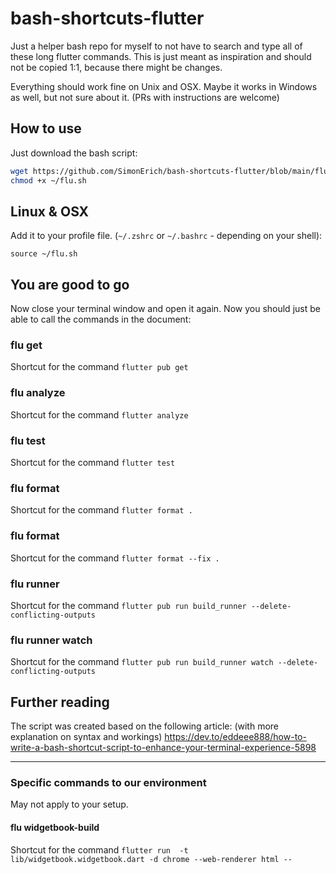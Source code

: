 # bash-shortcuts-flutter

Just a helper bash repo for myself to not have to search and type all of these long flutter commands. 
This is just meant as inspiration and should not be copied 1:1, because there might be changes.

Everything should work fine on Unix and OSX. Maybe it works in Windows as well, but not sure about it.
(PRs with instructions are welcome)

## How to use

Just download the bash script:

```bash
wget https://github.com/SimonErich/bash-shortcuts-flutter/blob/main/flu.sh ~/flu.sh
chmod +x ~/flu.sh
```

## Linux & OSX

Add it to your profile file. (`~/.zshrc` or `~/.bashrc` - depending on your shell):

```
source ~/flu.sh
```

## You are good to go

Now close your terminal window and open it again.
Now you should just be able to call the commands in the document:

### flu get

Shortcut for the command `flutter pub get`

### flu analyze

Shortcut for the command `flutter analyze`

### flu test

Shortcut for the command `flutter test`

### flu format

Shortcut for the command `flutter format .`

### flu format

Shortcut for the command `flutter format --fix .`

### flu runner

Shortcut for the command `flutter pub run build_runner --delete-conflicting-outputs`

### flu runner watch

Shortcut for the command `flutter pub run build_runner watch --delete-conflicting-outputs`


## Further reading

The script was created based on the following article: (with more explanation on syntax and workings)
https://dev.to/eddeee888/how-to-write-a-bash-shortcut-script-to-enhance-your-terminal-experience-5898

<hr />

### Specific commands to our environment

May not apply to your setup.

#### flu widgetbook-build

Shortcut for the command `flutter run  -t lib/widgetbook.widgetbook.dart -d chrome --web-renderer html --`

